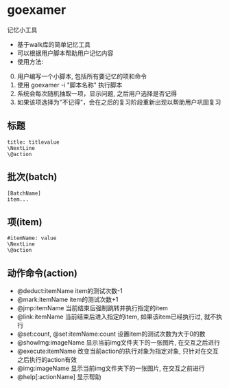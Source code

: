 # goexamer
记忆小工具

* 基于walk库的简单记忆工具
* 可以根据用户脚本帮助用户记忆内容
* 使用方法: 
0. 用户编写一个小脚本, 包括所有要记忆的项和命令
1. 使用 goexamer -i "脚本名称" 执行脚本
2. 系统会每次随机抽取一项，显示问题, 之后用户选择是否记得
3. 如果该项选择为"不记得"，会在之后的复习阶段重新出现以帮助用户巩固复习

## 标题
```
title: titlevalue
\NextLine
\@action
```

## 批次(batch)
```
[BatchName]
item...
```

## 项(item)
```
#itemName: value
\NextLine
\@action
```

## 动作命令(action)
* @deduct:itemName item的测试次数-1 
* @mark:itemName item的测试次数+1 
* @jmp:itemName 当前结束后强制跳转并执行指定的item 
* @link:itemName 当前结束后进入指定的item, 如果该item已经执行过, 就不执行 
* @set:count, @set:itemName:count 设置item的测试次数为大于0的数
* @showImg:imageName 显示当前img文件夹下的一张图片, 在交互之后进行
* @execute:itemName 改变当前action的执行对象为指定对象, 只针对在交互之后执行的action有效 
* @img:imageName 显示当前img文件夹下的一张图片, 在交互之前进行
* @help[:actionName] 显示帮助


